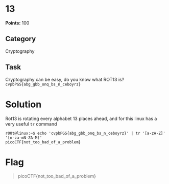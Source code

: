 # 13
**Points:** 100

## Category
Cryptography

## Task
Cryptography can be easy, do you know what ROT13 is? ```cvpbPGS{abg_gbb_onq_bs_n_ceboyrz}```

# Solution
Rot13 is rotating every alphabet 13 places ahead, and for this linux has a very useful ```tr``` command

```console
r00t@linux:~$ echo 'cvpbPGS{abg_gbb_onq_bs_n_ceboyrz}' | tr '[a-zA-Z]' '[n-za-mN-ZA-M]'
picoCTF{not_too_bad_of_a_problem}
```

# Flag
> picoCTF{not_too_bad_of_a_problem}
